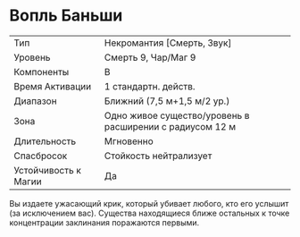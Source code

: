 
# Вопль Баньши

| | |
|---|---|
|Тип|Некромантия [Смерть, Звук]|
|Уровень| Смерть 9, Чар/Маг 9|
|Компоненты| В|
|Время Aктивации| 1 стандартн. действ.|
|Диапазон| Ближний (7,5 м+1,5 м/2 ур.)|
|Зона| Одно живое существо/уровень в расширении с радиусом 12 м|
|Длительность| Мгновенно|
|Спасбросок| Стойкость нейтрализует|
|Устойчивость к Магии| Да|

Вы издаете ужасающий крик, который убивает любого, кто его услышит
(за исключением вас). Существа находящиеся ближе остальных к точке
концентрации заклинания поражаются
первыми.